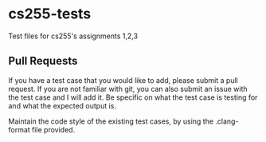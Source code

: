 # cs255-tests
Test files for cs255's assignments 1,2,3

## Pull Requests
If you have a test case that you would like to add, please submit a pull request. If you are not familiar with git, you can also submit an issue with the test case and I will add it.
Be specific on what the test case is testing for and what the expected output is.

Maintain the code style of the existing test cases, by using the .clang-format file provided.